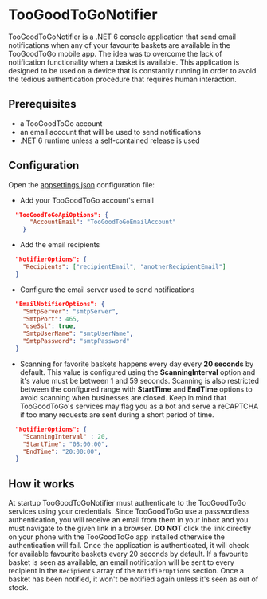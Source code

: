 # TooGoodToGoNotifier

TooGoodToGoNotifier is a .NET 6 console application that send email notifications when any of your favourite baskets are available in the TooGoodToGo mobile app. The idea was to overcome the lack of notification functionality when a basket is available. This application is designed to be used on a device that is constantly running in order to avoid the tedious authentication procedure that requires human interaction.

## Prerequisites

- a TooGoodToGo account
- an email account that will be used to send notifications
- .NET 6 runtime unless a self-contained release is used

## Configuration

Open the [appsettings.json](src/appsettings.json) configuration file:

- Add your TooGoodToGo account's email

```json
  "TooGoodToGoApiOptions": {
      "AccountEmail": "TooGoodToGoEmailAccount"
    }
```

- Add the email recipients

```json
  "NotifierOptions": {
    "Recipients": ["recipientEmail", "anotherRecipientEmail"]
  }
```

- Configure the email server used to send notifications

```json
  "EmailNotifierOptions": {
    "SmtpServer": "smtpServer",
    "SmtpPort": 465,
    "useSsl": true,
    "SmtpUserName": "smtpUserName",
    "SmtpPassword": "smtpPassword"
  }
```

- Scanning for favorite baskets happens every day every **20 seconds** by default. This value is configured using the **ScanningInterval** option and it's value must be between 1 and 59 seconds. Scanning is also restricted between the configured range with **StartTime** and **EndTime** options to avoid scanning when businesses are closed. Keep in mind that TooGoodToGo's services may flag you as a bot and serve a reCAPTCHA if too many requests are sent during a short period of time.

```json
  "NotifierOptions": {
    "ScanningInterval" : 20,
    "StartTime": "08:00:00",
    "EndTime": "20:00:00",
  }
```

## How it works

At startup TooGoodToGoNotifier must authenticate to the TooGoodToGo services using your credentials. Since TooGoodToGo use a passwordless authentication, you will receive an email from them in your inbox and you must navigate to the given link in a browser. **DO NOT** click the link directly on your phone with the TooGoodToGo app installed otherwise the authentication will fail.
Once the application is authenticated, it will check for available favourite baskets every 20 seconds by default. If a favourite basket is seen as available, an email notification will be sent to every recipient in the `Recipients` array of the `NotifierOptions` section. Once a basket has been notified, it won't be notified again unless it's seen as out of stock.
